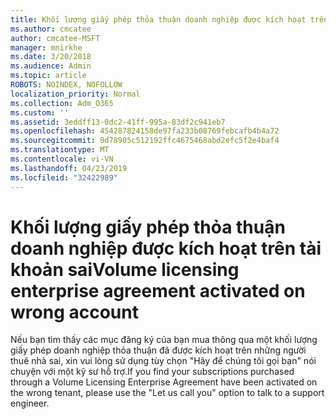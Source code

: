 ```yaml
---
title: Khối lượng giấy phép thỏa thuận doanh nghiệp được kích hoạt trên tài khoản sai
ms.author: cmcatee
author: cmcatee-MSFT
manager: mnirkhe
ms.date: 3/20/2018
ms.audience: Admin
ms.topic: article
ROBOTS: NOINDEX, NOFOLLOW
localization_priority: Normal
ms.collection: Adm_O365
ms.custom: ''
ms.assetid: 3eddff13-0dc2-41ff-995a-83df2c941eb7
ms.openlocfilehash: 454287824158de97fa233b08769febcafb4b4a72
ms.sourcegitcommit: 9d78905c512192ffc4675468abd2efc5f2e4baf4
ms.translationtype: MT
ms.contentlocale: vi-VN
ms.lasthandoff: 04/23/2019
ms.locfileid: "32422989"
---
```

# <a name="volume-licensing-enterprise-agreement-activated-on-wrong-account"></a><span data-ttu-id="1b456-102">Khối lượng giấy phép thỏa thuận doanh nghiệp được kích hoạt trên tài khoản sai</span><span class="sxs-lookup"><span data-stu-id="1b456-102">Volume licensing enterprise agreement activated on wrong account</span></span>

<span data-ttu-id="1b456-103">Nếu bạn tìm thấy các mục đăng ký của bạn mua thông qua một khối lượng giấy phép doanh nghiệp thỏa thuận đã được kích hoạt trên những người thuê nhà sai, xin vui lòng sử dụng tùy chọn "Hãy để chúng tôi gọi bạn" nói chuyện với một kỹ sư hỗ trợ.</span><span class="sxs-lookup"><span data-stu-id="1b456-103">If you find your subscriptions purchased through a Volume Licensing Enterprise Agreement have been activated on the wrong tenant, please use the "Let us call you" option to talk to a support engineer.</span></span>
  

